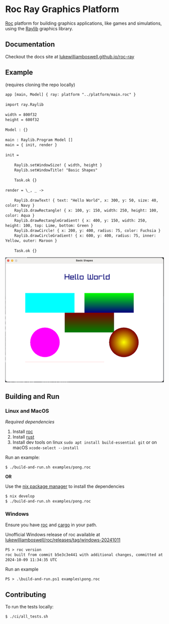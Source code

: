 # Roc Ray Graphics Platform

[Roc](https://www.roc-lang.org) platform for building graphics applications, like games and simulations, using the [Raylib](https://www.raylib.com) graphics library.

## Documentation

Checkout the docs site at [lukewilliamboswell.github.io/roc-ray](https://lukewilliamboswell.github.io/roc-ray/)

## Example

(requires cloning the repo locally)
```roc
app [main, Model] { ray: platform "../platform/main.roc" }

import ray.Raylib

width = 800f32
height = 600f32

Model : {}

main : Raylib.Program Model []
main = { init, render }

init =

    Raylib.setWindowSize! { width, height }
    Raylib.setWindowTitle! "Basic Shapes"

    Task.ok {}

render = \_, _ ->

    Raylib.drawText! { text: "Hello World", x: 300, y: 50, size: 40, color: Navy }
    Raylib.drawRectangle! { x: 100, y: 150, width: 250, height: 100, color: Aqua }
    Raylib.drawRectangleGradient! { x: 400, y: 150, width: 250, height: 100, top: Lime, bottom: Green }
    Raylib.drawCircle! { x: 200, y: 400, radius: 75, color: Fuchsia }
    Raylib.drawCircleGradient! { x: 600, y: 400, radius: 75, inner: Yellow, outer: Maroon }

    Task.ok {}
```

![basic shapes example](examples/demo-basic-shapes.png)

## Building and Run

### Linux and MacOS

*Required dependencies*
1. Install [roc](https://www.roc-lang.org)
2. Install [rust](https://www.rust-lang.org/tools/install)
3. Install dev tools on linux `sudo apt install build-essential git` or on macOS `xcode-select --install`

Run an example:

```
$ ./build-and-run.sh examples/pong.roc
```

**OR**

Use the [nix package manager](https://nixos.org/download/) to install the dependencies

```
$ nix develop
$ ./build-and-run.sh examples/pong.roc
```

### Windows

Ensure you have [roc](https://www.roc-lang.org) and [cargo](https://www.rust-lang.org/tools/install) in your path.

Unofficial Windows release of roc available at [lukewilliamboswell/roc/releases/tag/windows-20241011](https://github.com/lukewilliamboswell/roc/releases/tag/windows-20241011)

```
PS > roc version
roc built from commit b5e3c3e441 with additional changes, committed at 2024-10-09 11:34:35 UTC
```

Run an example

```
PS > .\build-and-run.ps1 examples\pong.roc
```

## Contributing

To run the tests locally:

```
$ ./ci/all_tests.sh
```
